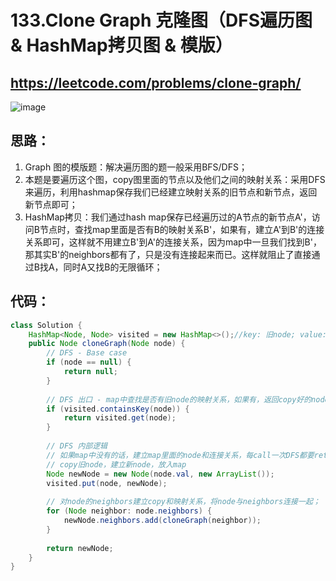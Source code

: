 133.Clone Graph   克隆图（DFS遍历图 & HashMap拷贝图 & 模版）
====
https://leetcode.com/problems/clone-graph/
-----

![image](https://user-images.githubusercontent.com/91653378/138341878-d31b59a5-b99d-4d4c-b638-d9c5456c25c6.png)

思路：
---
1. Graph 图的模版题：解决遍历图的题一般采用BFS/DFS；
2. 本题是要遍历这个图，copy图里面的节点以及他们之间的映射关系：采用DFS来遍历，利用hashmap保存我们已经建立映射关系的旧节点和新节点，返回新节点即可；
3. HashMap拷贝：我们通过hash map保存已经遍历过的A节点的新节点A'，访问B节点时，查找map里面是否有B的映射关系B'，如果有，建立A'到B'的连接关系即可，这样就不用建立B'到A'的连接关系，因为map中一旦我们找到B'，那其实B'的neighbors都有了，只是没有连接起来而已。这样就阻止了直接通过B找A，同时A又找B的无限循环；

代码：
---
````Java
class Solution {
    HashMap<Node, Node> visited = new HashMap<>();//key: 旧node; value: 新node
    public Node cloneGraph(Node node) {
        // DFS - Base case
        if (node == null) {
            return null;
        }
        
        // DFS 出口 - map中查找是否有旧node的映射关系，如果有，返回copy好的node即可；
        if (visited.containsKey(node)) {
            return visited.get(node);
        }
        
        // DFS 内部逻辑
        // 如果map中没有的话，建立map里面的node和连接关系，每call一次DFS都要return newNode
        // copy旧node，建立新node，放入map
        Node newNode = new Node(node.val, new ArrayList());
        visited.put(node, newNode);
        
        // 对node的neighbors建立copy和映射关系，将node与neighbors连接一起；
        for (Node neighbor: node.neighbors) {
            newNode.neighbors.add(cloneGraph(neighbor));
        }
        
        return newNode;     
    }
}
````
